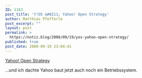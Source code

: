 ```yaml
---
ID: 1163
post_title: 'Y!OS &#8211; Yahoo! Open Strategy'
author: Matthias Pfefferle
post_excerpt: ""
layout: post
permalink: >
  https://notiz.blog/2008/09/19/yos-yahoo-open-strategy/
published: true
post_date: 2008-09-19 23:04:41
---
```

<!-- wp:paragraph -->
<p><a href="http://developer.yahoo.com/yos/intro/index.html">Yahoo! Open Strategy</a></p>
<!-- /wp:paragraph -->

<!-- wp:paragraph -->
<p>...und ich dachte Yahoo baut jetzt auch noch ein Betriebssystem.</p>
<!-- /wp:paragraph -->